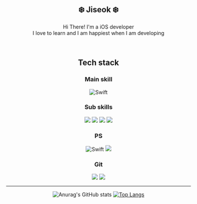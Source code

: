 <div align = "center">

## ❄️ Jiseok ❄️ </br>

Hi There! I'm a iOS developer</br>
I love to learn and I am happiest when I am developing

</br>

## Tech stack

### Main skill
![Swift](https://img.shields.io/badge/swift-F54A2A?style=for-the-badge&logo=swift&logoColor=white)

### Sub skills
<img src="https://img.shields.io/badge/html5-E34F26?style=for-the-badge&logo=html5&logoColor=white">
<img src="https://img.shields.io/badge/css-1572B6?style=for-the-badge&logo=css3&logoColor=white">
<img src="https://img.shields.io/badge/javascript-F7DF1E?style=for-the-badge&logo=javascript&logoColor=black">
<img src="https://img.shields.io/badge/react-61DAFB?style=for-the-badge&logo=react&logoColor=black">

### PS
![Swift](https://img.shields.io/badge/swift-F54A2A?style=for-the-badge&logo=swift&logoColor=white)
<img src="https://img.shields.io/badge/python-3776AB?style=for-the-badge&logo=python&logoColor=white">

### Git
<img src="https://img.shields.io/badge/git-F05032?style=for-the-badge&logo=git&logoColor=white">
<img src="https://img.shields.io/badge/github-181717?style=for-the-badge&logo=github&logoColor=white">
<div>

***

![Anurag's GitHub stats](https://github-readme-stats.vercel.app/api?username=Jiseok97&&show_icons=ture&theme=merko)
[![Top Langs](https://github-readme-stats.vercel.app/api/top-langs/?username=jiseok97&langs_count=10&layout=compact&theme=dark)](https://github.com/jogilsang/jogilsang)
